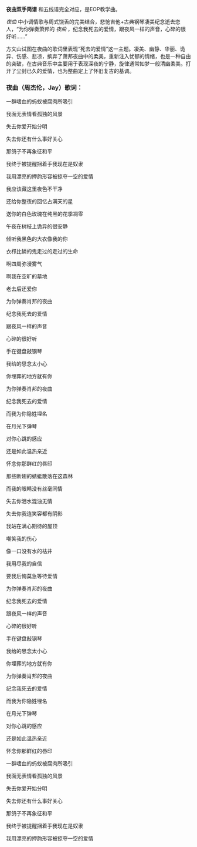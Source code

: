 

**夜曲双手简谱** 和五线谱完全对应，是EOP教学曲。

_夜曲_ 中小调情歌与周式饶舌的完美结合，悲怆吉他+古典钢琴凄美纪念逝去恋人，“为你弹奏萧邦的 _夜曲_
，纪念我死去的爱情，跟夜风一样的声音，心碎的很好听……”

方文山试图在夜曲的歌词里表现“死去的爱情”这一主题。凄美、幽静、华丽、诡异、伤感、悲凉，摈弃了萧邦夜曲中的柔美，重新注入忧郁的情绪，也是一种自由的突破，在古典音乐中主要用于表现深夜的宁静，旋律通常如梦一般清幽柔美。打开了尘封已久的爱情，也为整曲定上了怀旧复古的基调。

### 夜曲（周杰伦，Jay）歌词：

一群嗜血的蚂蚁被腐肉所吸引

我面无表情看孤独的风景

失去你爱开始分明

失去你还有什么事好关心

那鸽子不再象征和平

我终于被提醒捆着手我现在是奴隶

我用漂亮的押韵形容被掠夺一空的爱情

我应该藏这里夜色不干净

还给你整夜的回忆占满天的星

送你的白色玫瑰在纯黑的花季凋零

午夜在树枝上诡异的很安静

倾听我黑色的大衣像我的你

衣栉比鳞的鬼走过的走过的生命

啊四周弥漫雾气

啊我在空旷的墓地

老去后还爱你

为你弹奏肖邦的夜曲

纪念我死去的爱情

跟夜风一样的声音

心碎的很好听

手在键盘敲钢琴

我给的思念太小心

你埋葬的地方就有你

为你弹奏肖邦的夜曲

纪念我死去的爱情

而我为你隐姓埋名

在月光下弹琴

对你心跳的感应

还是如此温热亲近

怀念你那鲜红的唇印

那些断翅的蜻蜓散落在这森林

而我的眼睛没有丝毫同情

失去你泪水混浊无情

失去你我连笑容都有阴影

我站在满心期待的屋顶

嘲笑我的伤心

像一口没有水的枯井

我用尽我的自信

要我后悔莫急等待爱情

为你弹奏肖邦的夜曲

纪念我死去的爱情

跟夜风一样的声音

心碎的很好听

手在键盘敲钢琴

我给的思念太小心

你埋葬的地方就有你

为你弹奏肖邦的夜曲

纪念我死去的爱情

而我为你隐姓埋名

在月光下弹琴

对你心跳的感应

还是如此温热亲近

怀念你那鲜红的唇印

一群嗜血的蚂蚁被腐肉所吸引

我面无表情看孤独的风景

失去你爱开始分明

失去你还有什么事好关心

那鸽子不再象征和平

我终于被提醒捆着手我现在是奴隶

我用漂亮的押韵形容被掠夺一空的爱情

